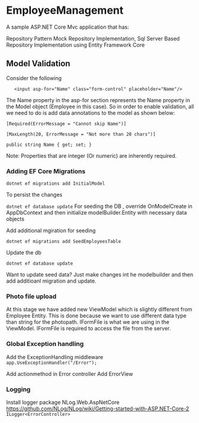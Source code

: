 # EmployeeManagement
A sample  ASP.NET Core Mvc application that has:

Repository Pattern Mock Repository Implementation,  Sql Server Based Repository Implementation  using  Entity Framework Core

## Model Validation
Consider the following 

`   
 <input asp-for="Name" class="form-control" placeholder="Name"/>
`

The  Name property in the asp-for section represents the Name property in the Model object (Employee in this case). 
So in order to enable validation, all we need to do is add data annotations to the model as shown below:

`[Required(ErrorMessage = "Cannot skip Name")]`

`[MaxLength(20, ErrorMessage = "Not more than 20 chars")]`

`public string Name { get; set; }`

Note: Properties that are integer (Or numeric) are inherently required. 


### Adding EF Core  Migrations

`dotnet ef migrations add InitialModel`

To persist the changes 

`dotnet ef database update`
For seeding the DB , override OnModelCreate in AppDbContext and then initialize modelBuilder.Entity with necessary data objects

Add additional mgiration for seeding

`dotnet ef migrations add SeedEmployeesTable`

Update the db

`dotnet ef database update`

Want to update seed data? Just make changes int he modelbuilder and then add additioanl migration and update.

### Photo file upload

At this stage we have added new ViewModel which is slightly different from Employee Entity. This is done because we want to use different data type than string for the photopath.  IFormFile is what we are using in the ViewModel. IFormFile is required to access the file from the server. 

### Global Exception handling

Add the ExceptionHandling middleware
`    app.UseExceptionHandler("/Error"); `

 Add actionmethod in Error controller
 Add ErrorView


### Logging

Install logger package NLog.Web.AspNetCore
https://github.com/NLog/NLog/wiki/Getting-started-with-ASP.NET-Core-2
` ILogger<ErrorController> `